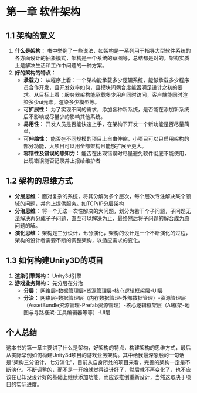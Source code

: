 # 第一章 软件架构

## 1.1 架构的意义
1. **什么是架构：** 书中举例了一些说法，如架构是一系列用于指导大型软件系统的各方面设计的抽象模式，架构是一个系统的草图等，总结都是对的。架构实质上是解决生活和工作中问题的一种方案。
2. **好的架构的特点：**
   - **承载力：** 从程序上看：一个架构能承载多少逻辑系统，能够承载多少程序员合作开发，且开发效率如何，且模块间耦合度能否满足设计之初的要求。从目标上看：服务器架构能承载多少用户同时访问，客户端能同时渲染多少ui元素，渲染多少模型等。
   - **可扩展性：** 为了实现不同的需求，添加各种新系统，是否能在添加新系统后不影响或尽量少的影响其他系统。
   - **易用性：** 开发人员是否能快速上手，在架构下开发一个新功能是否尽量简单。
   - **可伸缩性：** 能否在不同规模的项目上自由伸缩，小项目可以只启用架构的部分功能，大项目可以用全部架构且能够扩展至更大。
   - **容错性及错误的感知力：** 能否在出现错误时尽量避免软件彻底不能使用，出现错误能否记录并上报给维护者
## 1.2 架构的思维方式
 - **分层思维：** 面对复杂的系统，将其分解为多个层次，每个层次专注解决某个领域的问题，并向上提供服务。如TCP/IP分层架构
 - **分治思维：** 将一个无法一次性解决的大问题，划分为若干个子问题，子问题无法解决再分成子子问题，直至可以解决为止，最终然后将子问题的解合成为原问题的解。
 - **演化思维：** 架构是三分设计，七分演化，架构的设计是一个不断演化的过程，架构的设计者需要不断的调整架构，以适应需求的变化。

## 1.3 如何构建Unity3D的项目
1. **渲染引擎架构：** Unity3d引擎
2. **游戏业务架构：** 先分层在分治
   - **分层：** 网络层-数据管理层-资源管理层-核心逻辑框架层-UI层
   - **分治：** 网络层-数据管理层（内存数据管理-外部数据管理）-资源管理层（AssetBundle资源管理-Prefab资源管理）-核心逻辑框架层（AI框架-地图与寻路框架-工具编辑器等等）-UI层
  
## 个人总结
这本书的第一章主要讲了什么是架构，好架构的特点，构建架构的思维方式，最后从实际举例如何构建Unity3d项目的游戏业务架构。其中给我最深感触的一句话是“架构三分设计，七分演化”，目前从自身所处的项目来看，完善的架构一定是不断演化，不断调整的，而不是一开始就觉得设计好了，然后就不再变化了，也不应该在已知没设计好的基础上继续添加功能，而应该推倒重新设计，当然这取决于项目的实际进度。